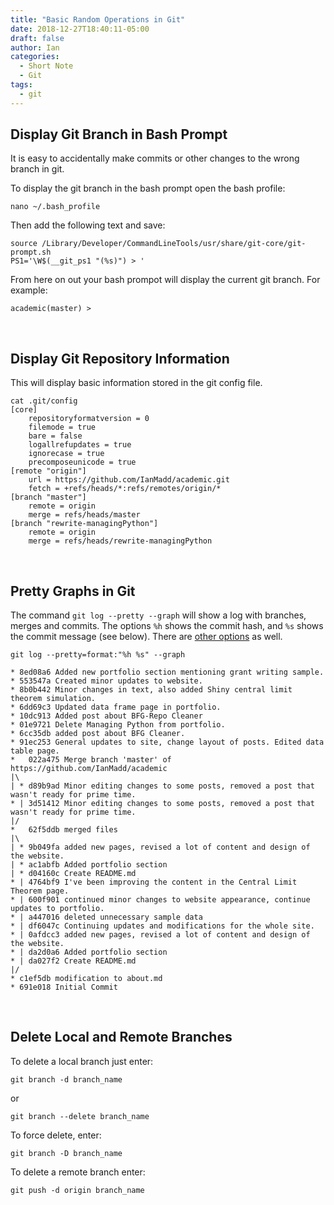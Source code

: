 ```yaml
---
title: "Basic Random Operations in Git"
date: 2018-12-27T18:40:11-05:00
draft: false
author: Ian
categories:
  - Short Note
  - Git
tags:
  - git
---
```



## Display Git Branch in Bash Prompt



It is easy to accidentally make commits or other changes to the wrong branch in git.

To display the git branch in the bash prompt open the bash profile:

```
nano ~/.bash_profile
```

Then add the following text and save:

```
source /Library/Developer/CommandLineTools/usr/share/git-core/git-prompt.sh
PS1='\W$(__git_ps1 "(%s)") > '
```

From here on out your bash prompot will display the current git branch. For example:

```
academic(master) >
```

<br>

## Display Git Repository Information

This will display basic information stored in the git config file.

```
cat .git/config
[core]
	repositoryformatversion = 0
	filemode = true
	bare = false
	logallrefupdates = true
	ignorecase = true
	precomposeunicode = true
[remote "origin"]
	url = https://github.com/IanMadd/academic.git
	fetch = +refs/heads/*:refs/remotes/origin/*
[branch "master"]
	remote = origin
	merge = refs/heads/master
[branch "rewrite-managingPython"]
	remote = origin
	merge = refs/heads/rewrite-managingPython

```

<br>

## Pretty Graphs in Git


The command `git log --pretty --graph` will show a log with branches, merges
and commits. The options `%h` shows the commit hash, and `%s` shows the commit
message (see below). There are [other options](https://git-scm.com/docs/pretty-formats) as well.

```
git log --pretty=format:"%h %s" --graph

* 8ed08a6 Added new portfolio section mentioning grant writing sample.
* 553547a Created minor updates to website.
* 8b0b442 Minor changes in text, also added Shiny central limit theorem simulation.
* 6dd69c3 Updated data frame page in portfolio.
* 10dc913 Added post about BFG-Repo Cleaner
* 01e9721 Delete Managing Python from portfolio.
* 6cc35db added post about BFG Cleaner.
* 91ec253 General updates to site, change layout of posts. Edited data table page.
*   022a475 Merge branch 'master' of https://github.com/IanMadd/academic
|\
| * d89b9ad Minor editing changes to some posts, removed a post that wasn't ready for prime time.
* | 3d51412 Minor editing changes to some posts, removed a post that wasn't ready for prime time.
|/
*   62f5ddb merged files
|\
| * 9b049fa added new pages, revised a lot of content and design of the website.
| * ac1abfb Added portfolio section
| * d04160c Create README.md
* | 4764bf9 I've been improving the content in the Central Limit Theorem page.
* | 600f901 continued minor changes to website appearance, continue updates to portfolio.
* | a447016 deleted unnecessary sample data
* | df6047c Continuing updates and modifications for the whole site.
* | 0afdcc3 added new pages, revised a lot of content and design of the website.
* | da2d0a6 Added portfolio section
* | da027f2 Create README.md
|/
* c1ef5db modification to about.md
* 691e018 Initial Commit
```

<br>

## Delete Local and Remote Branches


To delete a local branch just enter:

```
git branch -d branch_name
```
or
```
git branch --delete branch_name
```

To force delete, enter:

```
git branch -D branch_name
```

<p>

To delete a remote branch enter:

```
git push -d origin branch_name
```

<br>
